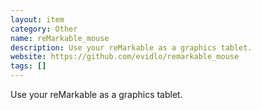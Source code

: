 ```yaml
---
layout: item
category: Other
name: reMarkable_mouse
description: Use your reMarkable as a graphics tablet.
website: https://github.com/evidlo/remarkable_mouse
tags: []
---
```


Use your reMarkable as a graphics tablet.
